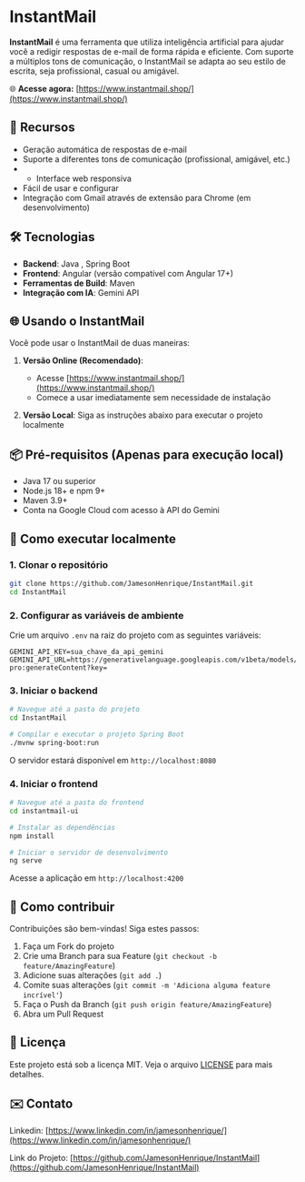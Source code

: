 # InstantMail

**InstantMail** é uma ferramenta  que utiliza inteligência artificial para ajudar você a redigir respostas de e-mail de forma rápida e eficiente. Com suporte a múltiplos tons de comunicação, o InstantMail se adapta ao seu estilo de escrita, seja profissional, casual ou amigável.

🌐 **Acesse agora:** [https://www.instantmail.shop/](https://www.instantmail.shop/)

## 🚀 Recursos

- Geração automática de respostas de e-mail
- Suporte a diferentes tons de comunicação (profissional, amigável, etc.)
- - Interface web responsiva
- Fácil de usar e configurar
- Integração com Gmail através de extensão para Chrome (em desenvolvimento)

## 🛠️ Tecnologias

- **Backend**: Java , Spring Boot
- **Frontend**: Angular (versão compatível com Angular 17+)
- **Ferramentas de Build**: Maven
- **Integração com IA**: Gemini API

## 🌐 Usando o InstantMail

Você pode usar o InstantMail de duas maneiras:

1. **Versão Online (Recomendado)**:
   - Acesse [https://www.instantmail.shop/](https://www.instantmail.shop/)
   - Comece a usar imediatamente sem necessidade de instalação

2. **Versão Local**:
   Siga as instruções abaixo para executar o projeto localmente

## 📦 Pré-requisitos (Apenas para execução local)

- Java 17 ou superior
- Node.js 18+ e npm 9+
- Maven 3.9+
- Conta na Google Cloud com acesso à API do Gemini

## 🚀 Como executar localmente

### 1. Clonar o repositório

```bash
git clone https://github.com/JamesonHenrique/InstantMail.git
cd InstantMail
```

### 2. Configurar as variáveis de ambiente

Crie um arquivo `.env` na raiz do projeto com as seguintes variáveis:

```env
GEMINI_API_KEY=sua_chave_da_api_gemini
GEMINI_API_URL=https://generativelanguage.googleapis.com/v1beta/models/gemini-pro:generateContent?key=
```

### 3. Iniciar o backend

```bash
# Navegue até a pasta do projeto
cd InstantMail

# Compilar e executar o projeto Spring Boot
./mvnw spring-boot:run
```

O servidor estará disponível em `http://localhost:8080`

### 4. Iniciar o frontend

```bash
# Navegue até a pasta do frontend
cd instantmail-ui

# Instalar as dependências
npm install

# Iniciar o servidor de desenvolvimento
ng serve
```

Acesse a aplicação em `http://localhost:4200`

## 🤝 Como contribuir

Contribuições são bem-vindas! Siga estes passos:

1. Faça um Fork do projeto
2. Crie uma Branch para sua Feature (`git checkout -b feature/AmazingFeature`)
3. Adicione suas alterações (`git add .`)
4. Comite suas alterações (`git commit -m 'Adiciona alguma feature incrível'`)
5. Faça o Push da Branch (`git push origin feature/AmazingFeature`)
6. Abra um Pull Request

## 📄 Licença

Este projeto está sob a licença MIT. Veja o arquivo [LICENSE](LICENSE) para mais detalhes.

## ✉️ Contato


Linkedin: [https://www.linkedin.com/in/jamesonhenrique/](https://www.linkedin.com/in/jamesonhenrique/)

Link do Projeto: [https://github.com/JamesonHenrique/InstantMail](https://github.com/JamesonHenrique/InstantMail)

